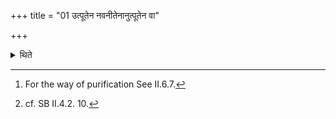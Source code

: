 +++
title = "01 उत्पूतेन नवनीतेनानुत्पूतेन वा"

+++

<details><summary>थिते</summary>

1. On the cooked rice-pap in the vessel, having poured butter which is either purified or not purified,[^1] having placed the spatula on the single line drawn by means of the Sphya, the sacrificer places the cooked rice-pap in the vessel.[^2]  

[^1]: For the way of purification See II.6.7.  

[^2]: cf. SB II.4.2. 10.
</details>
